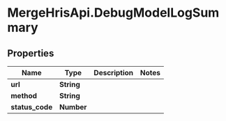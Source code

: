 # MergeHrisApi.DebugModelLogSummary

## Properties

Name | Type | Description | Notes
------------ | ------------- | ------------- | -------------
**url** | **String** |  | 
**method** | **String** |  | 
**status_code** | **Number** |  | 


